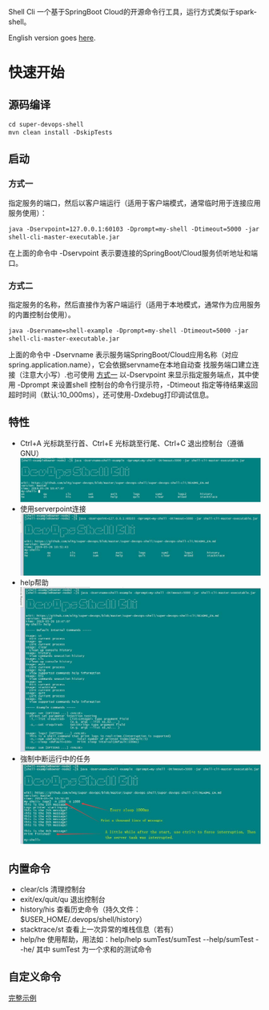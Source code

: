 Shell Cli 一个基于SpringBoot Cloud的开源命令行工具，运行方式类似于spark-shell。

English version goes [here](README_EN.md).

# 快速开始

## 源码编译
```
cd super-devops-shell
mvn clean install -DskipTests 
```

## 启动

### 方式一
指定服务的端口，然后以客户端运行（适用于客户端模式，通常临时用于连接应用服务使用）：

```
java -Dservpoint=127.0.0.1:60103 -Dprompt=my-shell -Dtimeout=5000 -jar shell-cli-master-executable.jar
```

在上面的命令中 -Dservpoint 表示要连接的SpringBoot/Cloud服务侦听地址和端口。

### 方式二
指定服务的名称，然后直接作为客户端运行（适用于本地模式，通常作为应用服务的内置控制台使用）。

```
java -Dservname=shell-example -Dprompt=my-shell -Dtimeout=5000 -jar shell-cli-master-executable.jar
```

上面的命令中 -Dservname 表示服务端SpringBoot/Cloud应用名称（对应spring.application.name），它会依据servname在本地自动查
找服务端口建立连接（注意大小写）.也可使用 [方式一](#方式一) 以-Dservpoint 来显示指定服务端点，其中使用 -Dprompt 来设置shell
控制台的命令行提示符，-Dtimeout 指定等待结果返回超时时间（默认:10_000ms），还可使用-Dxdebug打印调试信息。


## 特性

- Ctrl+A 光标跳至行首、Ctrl+E 光标跳至行尾、Ctrl+C 退出控制台（遵循GNU）
![tab自动补全](shots/use_tab.jpg)
- 使用serverpoint连接
![使用serverpoint连接](shots/use_servpoint.jpg)
- help帮助
![help帮助](shots/use_help.jpg)
- 強制中断运行中的任务
![強制中断运行中的任务](shots/force_interrupt.jpg)

## 内置命令 
- clear/cls    清理控制台
- exit/ex/quit/qu    退出控制台
- history/his    查看历史命令（持久文件：$USER_HOME/.devops/shell/history）
- stacktrace/st    查看上一次异常的堆栈信息（若有）
- help/he    使用帮助，用法如：help/help sumTest/sumTest --help/sumTest --he/  其中 sumTest 为一个求和的测试命令

## 自定义命令

[完整示例](super-devops-shell-example/src/main/java/com/wl4g/devops/shell/console/ExampleConsole.java)
